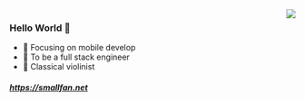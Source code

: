 <img align="right" src="https://github-readme-stats.vercel.app/api?username=smallfan&show_icons=true&hide_title=true&hide_border=true&theme=tokyonight" />

### Hello World 👋

- :orange_book: Focusing on mobile develop
- :hammer: To be a full stack engineer
- :musical_note: Classical violinist

##### https://smallfan.net

